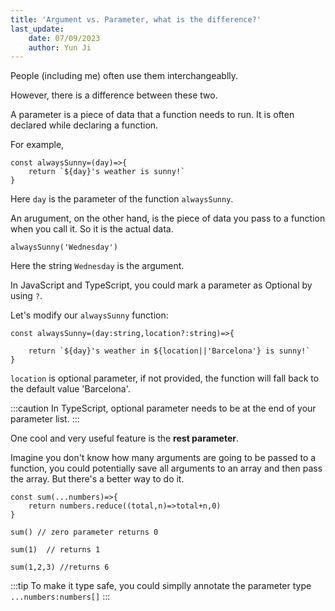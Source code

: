 ```yaml
---
title: 'Argument vs. Parameter, what is the difference?'
last_update: 
    date: 07/09/2023
    author: Yun Ji
---
```

People (including me) often use them interchangeablly.

However, there is a difference between these two.

A parameter is a piece of data that a function needs to run. It is often declared while declaring a function.

For example,
```
const alwaysSunny=(day)=>{
    return `${day}'s weather is sunny!`
}
```

Here `day` is the parameter of the function `alwaysSunny`.

An arugument, on the other hand, is the piece of data you pass to a function when you call it. So it is the actual data.

`alwaysSunny('Wednesday')`

Here the string `Wednesday` is the argument.

In JavaScript and TypeScript, you could mark a parameter as Optional by using `?`.

Let's modify our `alwaysSunny` function:

```
const alwaysSunny=(day:string,location?:string)=>{
    
    return `${day}'s weather in ${location||'Barcelona'} is sunny!`
}
```

`location` is optional parameter, if not provided, the function will fall back to the default value 'Barcelona'.

:::caution
In TypeScript, optional parameter needs to be at the end of your parameter list.
:::

One cool and very useful feature is the **rest parameter**.

Imagine you don't know how many arguments are going to be passed to a function, you could potentially save all arguments to an array and then pass the array. But there's a better way to do it.

```
const sum(...numbers)=>{
    return numbers.reduce((total,n)=>total+n,0)
}
```

`sum() // zero parameter returns 0`

`sum(1)  // returns 1`

`sum(1,2,3) //returns 6`

:::tip
To make it type safe, you could simplly annotate the parameter type `...numbers:numbers[]`
:::
